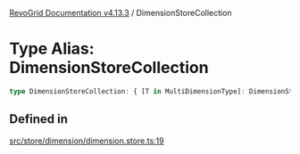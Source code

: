 [RevoGrid Documentation v4.13.3](README.md) / DimensionStoreCollection

# Type Alias: DimensionStoreCollection

```ts
type DimensionStoreCollection: { [T in MultiDimensionType]: DimensionStore };
```

## Defined in

[src/store/dimension/dimension.store.ts:19](https://github.com/revolist/revogrid/blob/827fce61250cb005ab132b3ed11b8ae836712e7b/src/store/dimension/dimension.store.ts#L19)
